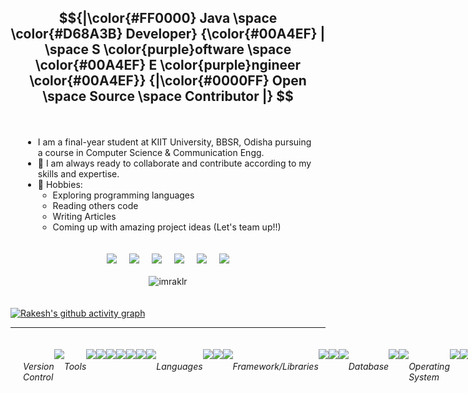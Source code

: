 <div align="center">

## $${|\color{#FF0000} Java \space \color{#D68A3B} Developer} {\color{#00A4EF} | \space S \color{purple}oftware \space \color{#00A4EF} E \color{purple}ngineer \color{#00A4EF}} {|\color{#0000FF} Open \space Source \space Contributor |} $$

</div>

<div style="display: flex; flex-direction: column; align-items: center; margin: auto; padding: 20px;">
  <div style="display: flex; flex-direction: column; align-items: flex-start; margin-bottom: 20px;">
    <ul>
      <li>I am a final-year student at KIIT University, BBSR, Odisha pursuing a course in Computer Science & Communication Engg.</li>
      <li>🤝 I am always ready to collaborate and contribute according to my skills and expertise.</li>
      <li>📅 Hobbies:
        <ul>
          <li>Exploring programming languages</li>
          <li>Reading others code</li>
          <li>Writing Articles</li>
          <li>Coming up with amazing project ideas (Let's team up!!)</li>
        </ul>
      </li>
    </ul>
  </div>
  
  <div style="display: flex; justify-content: center; margin-bottom: 20px;">
    <a href="https://portfolios-ypkg.onrender.com/portfolio?role=software-engineer" style="margin: 0 10px;">
      <img src="https://img.shields.io/badge/Portfolio-%23000000.svg?style=for-the-badge&logo=firefox&logoColor=#FF7139"/>
    </a>
    <a href="https://www.linkedin.com/in/rakesh-kumar-4804b71a0/" style="margin: 0 10px;">
      <img src="https://img.shields.io/badge/linkedin-%230077B5.svg?style=for-the-badge&logo=linkedin&logoColor=white"/>
    </a>
    <a href="https://stackoverflow.com/users/14105067/imraklr" style="margin: 0 10px;">
      <img src="https://img.shields.io/badge/-Stackoverflow-FE7A16?style=for-the-badge&logo=stack-overflow&logoColor=white"/>
    </a>
    <a href="https://www.youtube.com/@rootnode9513" style="margin: 0 10px;">
      <img src="https://img.shields.io/badge/YouTube-%23FF0000.svg?style=for-the-badge&logo=YouTube&logoColor=white"/>
    </a>
    <a href="https://medium.com/@rklsspty777" style="margin: 0 10px;">
      <img src="https://img.shields.io/badge/Medium-12100E?style=for-the-badge&logo=medium&logoColor=white"/>
    </a>
    <a href="mailto:rakesh.at.work.9@gmail.com" style="margin: 0 10px;">
      <img src="https://img.shields.io/badge/Gmail-D14836?style=for-the-badge&logo=gmail&logoColor=white"/>
    </a>
  </div>

  <div style="display: flex; justify-content: center;">
    <img src="https://komarev.com/ghpvc/?username=imraklr&label=Profile%20views&color=0e75b6&style=flat" alt="imraklr"/>
  </div>
</div>

[![Rakesh's github activity graph](https://github-readme-activity-graph.vercel.app/graph?username=imraklr&radius=16&days=40&bg_color=00000000&hide_border=true&grid=false&hide_title=true)](https://github.com/imraklr/github-readme-activity-graph)

<hr>

<div style="display: flex; margin: auto; padding: 20px;">

  <h6>Version Control</h6>
  <img src="https://img.shields.io/badge/GIT-E44C30?style=for-the-badge&logo=git&logoColor=white"/>
  
  <h6>Tools</h6>
  <img src="https://img.shields.io/badge/VIM-%2311AB00.svg?&style=for-the-badge&logo=vim&logoColor=white"/>
  <img src="https://img.shields.io/badge/NeoVim-%2357A143.svg?&style=for-the-badge&logo=neovim&logoColor=white"/>
  <img src="https://img.shields.io/badge/Visual_Studio-5C2D91?style=for-the-badge&logo=visual%20studio&logoColor=white"/>
  <img src="https://img.shields.io/badge/Visual_Studio_Code-0078D4?style=for-the-badge&logo=visual%20studio%20code&logoColor=white"/>
  <img src="https://img.shields.io/badge/IntelliJ_IDEA-000000.svg?style=for-the-badge&logo=intellij-idea&logoColor=white"/>
  <img src="https://img.shields.io/badge/Jupyter-F37626.svg?&style=for-the-badge&logo=Jupyter&logoColor=white"/>
  <img src="https://img.shields.io/badge/Postman-FF6C37?style=for-the-badge&logo=postman&logoColor=white"/>

  <h6>Languages</h6>
  <img src="https://img.shields.io/badge/Java-ED8B00?style=for-the-badge&logo=openjdk&logoColor=white"/>
  <img src="https://img.shields.io/badge/c++-%2300599C.svg?style=for-the-badge&logo=c%2B%2B&logoColor=white"/>
  <img src="https://img.shields.io/badge/rust-%23000000.svg?style=for-the-badge&logo=rust&logoColor=white"/>

  <h6>Framework/Libraries</h6>
  <img src="https://img.shields.io/badge/Spring-6DB33F?style=for-the-badge&logo=spring&logoColor=white"/>
  <img src="https://img.shields.io/badge/Spring_Boot-6DB33F?style=for-the-badge&logo=spring-boot&logoColor=white"/>
  <img src="https://img.shields.io/badge/apache_maven-C71A36?style=for-the-badge&logo=apachemaven&logoColor=white"/>

  <h6>Database</h6>
  <img src="https://img.shields.io/badge/MySQL-005C84?style=for-the-badge&logo=mysql&logoColor=white"/>
  <img src="https://img.shields.io/badge/PostgreSQL-316192?style=for-the-badge&logo=postgresql&logoColor=white"/>
  
  <h6>Operating System</h6>
  <img src="https://img.shields.io/badge/Ubuntu-E95420?style=for-the-badge&logo=ubuntu&logoColor=white"/>
  <img src="https://img.shields.io/badge/Windows-0078D6?style=for-the-badge&logo=windows&logoColor=white"/>
  
  <h6>Others</h6>
  <img src="https://img.shields.io/badge/Shell_Script-121011?style=for-the-badge&logo=gnu-bash&logoColor=white"/>
  <img src="https://img.shields.io/badge/docker-%230db7ed.svg?style=for-the-badge&logo=docker&logoColor=white"/>
  <img src="https://img.shields.io/badge/cuda-000000.svg?style=for-the-badge&logo=nVIDIA&logoColor=green"/>

<hr>

<div align="center">

![](https://github-trophies.vercel.app/?username=imraklr&theme=shadow_red&no-frame=true&no-bg=true&margin-w=4&bg_color=00000000)<\br>

![Github Readme Daily Quotes](https://readme-daily-quotes.vercel.app/api?theme=transparent&font=libre_baskerville)
 
</div>
